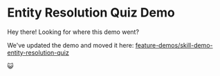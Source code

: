 # Entity Resolution Quiz Demo
Hey there! Looking for where this demo went? 

We've updated the demo and moved it here: [feature-demos/skill-demo-entity-resolution-quiz](../../feature-demos/skill-demo-entity-resolution-quiz)

:smiley_cat:
